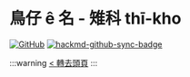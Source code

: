 # 鳥仔 ê 名 - 雉科 thī-kho

[![GitHub](https://img.shields.io/badge/GitHub-black?logo=github)](https://github.com/siansiansu/tsiau-a-e-mia)
[![hackmd-github-sync-badge](https://hackmd.io/UemBV3T5T6mxS3AzP3DIAA/badge)](https://hackmd.io/UemBV3T5T6mxS3AzP3DIAA)

:::warning
[< 轉去頭頁](https://hackmd.io/@siansiansu/Hy4VzNvha)
:::
